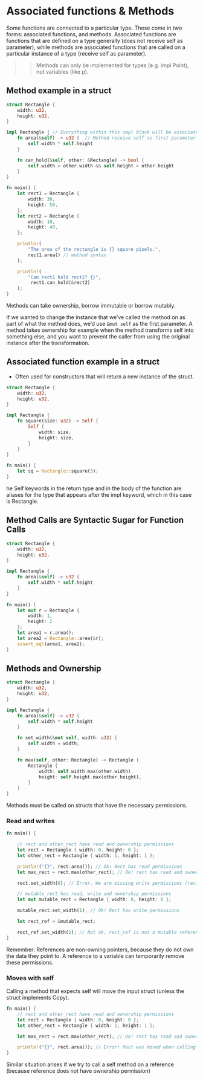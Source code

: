# Associated functions & Methods

Some functions are connected to a particular type. These come in two forms:
associated functions, and methods. Associated functions are functions that
are defined on a type generally (does not receive self as parameter), while methods are associated functions that are
called on a particular instance of a type (receive self as parameter).

>> Methods can only be implemented for types (e.g. impl Point), not variables (like p).

## Method example in a struct

```rust
struct Rectangle {
    width: u32,
    height: u32,
}

impl Rectangle { // Everything within this impl block will be associated with the Rectangle type.
    fn area(&self) -> u32 {  // Method receive self as first parameter
        self.width * self.height
    }

    fn can_hold(&self, other: &Rectangle) -> bool {
        self.width > other.width && self.height > other.height
    }
}

fn main() {
    let rect1 = Rectangle {
        width: 30,
        height: 50,
    };
    let rect2 = Rectangle {
        width: 10,
        height: 40,
    };

    println!(
        "The area of the rectangle is {} square pixels.",
        rect1.area() // method syntax 
    );

    println!(
        "Can rect1 hold rect2? {}", 
         rect1.can_hold(&rect2)
    );
}
```

Methods can take ownership, borrow immutable or borrow mutably.

If we wanted to change the instance that we’ve called the method on as 
part of what the method does, we’d use `&mut self` as the first parameter. A method takes ownership for example when
the method transforms self into something else, and you want to prevent the caller from using the original instance after the transformation.

## Associated function example in a struct
* Often used for constructors that will return a new instance of the struct.

```rust
struct Rectangle {
    width: u32,
    height: u32,
}

impl Rectangle {
    fn square(size: u32) -> Self {
        Self {
            width: size,
            height: size,
        }
    }
}

fn main() {
    let sq = Rectangle::square(3);
}
```

he Self keywords in the return type and in the body of the function are 
aliases for the type that appears after the impl keyword, which in this case is Rectangle.

## Method Calls are Syntactic Sugar for Function Calls

```rust
struct Rectangle {
    width: u32,
    height: u32,
}

impl Rectangle {
    fn area(&self) -> u32 { 
        self.width * self.height
    }
}

fn main() {
    let mut r = Rectangle {
        width: 1,
        height: 2
    };
    let area1 = r.area();
    let area2 = Rectangle::area(&r);
    assert_eq!(area1, area2);
}
```

## Methods and Ownership

```rust
struct Rectangle {
    width: u32,
    height: u32,
}

impl Rectangle {
    fn area(&self) -> u32 {
        self.width * self.height
    }

    fn set_width(&mut self, width: u32) {
        self.width = width;
    }

    fn max(self, other: Rectangle) -> Rectangle {
        Rectangle {
            width: self.width.max(other.width),
            height: self.height.max(other.height),
        }
    }
}
```

Methods must be called on structs that have the necessary permissions.

### Read and writes

```rust
fn main() {

    // rect and other_rect have read and ownership permissions
    let rect = Rectangle { width: 0, height: 0 };
    let other_rect = Rectangle { width: 1, height: 1 };

    println!("{}", rect.area()); // Ok! Rect has read permissions
    let max_rect = rect.max(other_rect); // Ok! rect has read and ownership permissions

    rect.set_width(0); // Error. We are missing write permissions (rect is immutable)

    // mutable_rect has read, write and ownership permissions
    let mut mutable_rect = Rectangle { width: 0, height: 0 };

    mutable_rect.set_width(1); // Ok! Rect has write permissions

    let rect_ref = &mutable_rect;

    rect_ref.set_width(2); // Not ok, rect_ref is not a mutable reference.
}
```

Remember: References are non-owning pointers, because they do not own the data they point to.
A reference to a variable can temporarily remove these permissions.

### Moves with self

Calling a method that expects self will move the input struct (unless the struct implements Copy).

```rust
fn main() {
    // rect and other_rect have read and ownership permissions
    let rect = Rectangle { width: 0, height: 0 };
    let other_rect = Rectangle { width: 1, height: 1 };

    let max_rect = rect.max(other_rect); // Ok! rect has read and ownership permissions

    println!("{}", rect.area()); // Error! Rect was moved when calling max.
}
```

Similar situation arises if we try to call a self method on a reference (because reference does not have ownership permission)
